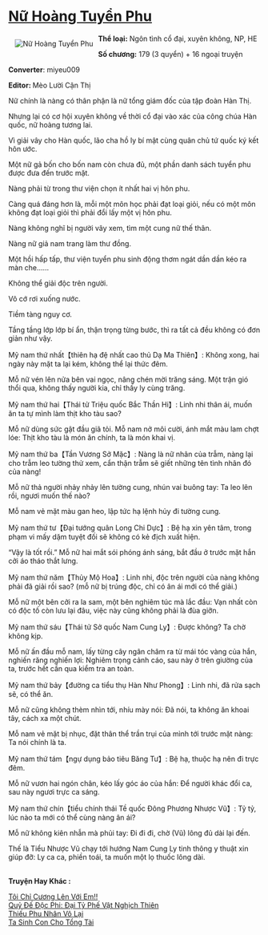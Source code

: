 <a href="https://utruyen.com/truyen/nu-hoang-tuyen-phu/17029/" title="Nữ Hoàng Tuyển Phu"><h1>Nữ Hoàng Tuyển Phu</h1></a><div style="display:table"><img align="right" style="float: left; padding: 10px;" src="https://utruyen.com/images/story/200x260/nu-hoang-tuyen-phu.jpg" alt="Nữ Hoàng Tuyển Phu"><b>Thể loại:</b> Ngôn tình cổ đại, xuyên không, NP, HE<p></p><b>Số chương:</b> 179 (3 quyển) + 16 ngoại truyện<p></p><b>Converter</b>: miyeu009<p></p><b>Editor: </b>Mèo Lười Cận Thị<p></p>Nữ chính là nàng có thân phận là nữ tổng giám đốc của tập đoàn Hàn Thị.<p></p>Nhưng lại có cơ hội xuyên không về thời cổ đại vào xác của công chúa Hàn quốc, nữ hoàng tương lai.<p></p>Vì giải vây cho Hàn quốc, lão cha hồ ly bí mật cùng quân chủ tứ quốc ký kết hôn ước.<p></p>Một nữ gả bốn cho bốn nam còn chưa đủ, một phần danh sách tuyển phu được đưa đến trước mặt.<p></p>Nàng phải từ trong thư viện chọn ít nhất hai vị hôn phu.<p></p>Càng quá đáng hơn là, mỗi một môn học phải đạt loại giỏi, nếu có một môn không đạt loại giỏi thì phải đổi lấy một vị hôn phu.<p></p>Nàng không nghĩ bị người vây xem, tìm một cung nữ thế thân.<p></p>Nàng nữ giả nam trang làm thư đồng.<p></p>Một hồi hấp tấp, thư viện tuyển phu sinh động thơm ngát dần dần kéo ra màn che……<p></p>Không thể giải độc trên người.<p></p>Vô cớ rơi xuống nước.<p></p>Tiềm tàng nguy cơ.<p></p>Tầng tầng lớp lớp bí ẩn, thận trọng từng bước, thì ra tất cả đều không có đơn giản như vậy.<p></p>Mỹ nam thứ nhất【thiên hạ đệ nhất cao thủ Dạ Ma Thiên】: Không xong, hai ngày này mặt ta lại kém, không thể lại thức đêm.<p></p>Mỗ nữ vén lên nửa bên vai ngọc, nâng chén mời trăng sáng. Một trận gió thổi qua, không thấy người kia, chỉ thấy ly cùng trăng.<p></p>Mỹ nam thứ hai【Thái tử Triệu quốc Bắc Thần Hi】: Linh nhi thân ái, muốn ăn ta tự mình làm thịt kho tàu sao?<p></p>Mỗ nữ dùng sức gật đầu giã tỏi. Mỗ nam nở môi cười, ánh mắt màu lam chợt lóe: Thịt kho tàu là món ăn chính, ta là món khai vị.<p></p>Mỹ nam thứ ba【Tần Vương Sở Mặc】: Nàng là nữ nhân của trẫm, nàng lại cho trẫm leo tường thử xem, cẩn thận trẫm sẽ giết những tên tình nhân đó của nàng!<p></p>Mỗ nữ thả người nhảy nhảy lên tường cung, nhún vai buông tay: Ta leo lên rồi, ngươi muốn thế nào?<p></p>Mỗ nam vẻ mặt màu gan heo, lập tức hạ lệnh hủy đi tường cung.<p></p>Mỹ nam thứ tư【Đại tướng quân Long Chi Dực】: Bệ hạ xin yên tâm, trong phạm vi mấy dặm tuyệt đối sẽ không có kẻ địch xuất hiện.<p></p>“Vậy là tốt rồi.” Mỗ nữ hai mắt sói phóng ánh sáng, bắt đầu ở trước mặt hắn cởi áo tháo thắt lưng.<p></p>Mỹ nam thứ năm【Thủy Mộ Hoa】: Linh nhi, độc trên người của nàng không phải đã giải rồi sao? (mỗ nữ bị trúng độc, chỉ có ân ái mới có thể giải.)<p></p>Mỗ nữ một bên cởi ra la sam, một bên nghiêm túc mà lắc đầu: Vạn nhất còn có độc tố còn lưu lại đâu, việc này cũng không phải là đùa giỡn.<p></p>Mỹ nam thứ sáu【Thái tử Sở quốc Nam Cung Ly】: Được không? Ta chờ không kịp.<p></p>Mỗ nữ ấn đầu mỗ nam, lấy từng cây ngân châm ra từ mái tóc vàng của hắn, nghiến răng nghiến lợi: Nghiêm trọng cảnh cáo, sau này ở trên giường của ta, trước hết cần qua kiểm tra an toàn.<p></p>Mỹ nam thứ bảy【đường ca tiểu thụ Hàn Như Phong】: Linh nhi, đã rửa sạch sẽ, có thể ăn.<p></p>Mỗ nữ cũng không thèm nhìn tới, nhíu mày nói: Đã nói, ta không ăn khoai tây, cách xa một chút.<p></p>Mỗ nam vẻ mặt bị nhục, đặt thân thể trần trụi của mình tới trước mặt nàng: Ta nói chính là ta.<p></p>Mỹ nam thứ tám【ngự dụng bảo tiêu Băng Tư】: Bệ hạ, thuộc hạ nên đi trực đêm.<p></p>Mỗ nữ vươn hai ngón chân, kéo lấy góc áo của hắn: Để người khác đổi ca, sau này ngươi trực ca sáng.<p></p>Mỹ nam thứ chín【tiểu chính thái Tề quốc Đông Phương Nhược Vũ】: Tỷ tỷ, lúc nào ta mới có thể cùng nàng ân ái?<p></p>Mỗ nữ không kiên nhẫn mà phủi tay: Đi đi đi, chờ (Vũ) lông đủ dài lại đến.<p></p>Thế là Tiểu Nhược Vũ chạy tới hướng Nam Cung Ly tinh thông y thuật xin giúp đỡ: Ly ca ca, phiền toái, ta muốn một lọ thuốc lông dài.</div><p><br><b>Truyện Hay Khác :</b></p><a href="https://utruyen.com/truyen/toi-chi-cuong-len-voi-em/16967/" alt="Tôi Chỉ Cương Lên Với Em!!">Tôi Chỉ Cương Lên Với Em!!</a><br/><a href="https://github.com/quanluxury/ngontinhhot/tree/master/truyenhay/17407/" alt="Quỷ Đế Độc Phi: Đại Tỷ Phế Vật Nghịch Thiên">Quỷ Đế Độc Phi: Đại Tỷ Phế Vật Nghịch Thiên</a><br/><a href="https://github.com/quanluxury/ngontinhhot/tree/master/truyenhay/17434/" alt="Thiếu Phu Nhân Vô Lại">Thiếu Phu Nhân Vô Lại</a><br/><a href="https://github.com/quanluxury/ngontinhhot/tree/master/truyenhay/19207/" alt="Ta Sinh Con Cho Tổng Tài">Ta Sinh Con Cho Tổng Tài</a><br/>